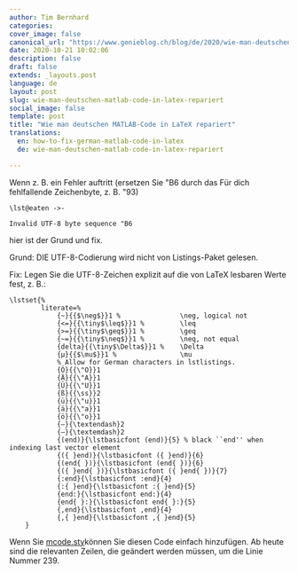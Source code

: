 ```yaml
---
author: Tim Bernhard
categories:
cover_image: false
canonical_url: "https://www.genieblog.ch/blog/de/2020/wie-man-deutschen-matlab-code-in-latex-repariert"
date: 2020-10-21 10:02:06
description: false
draft: false
extends: _layouts.post
language: de
layout: post
slug: wie-man-deutschen-matlab-code-in-latex-repariert
social_image: false
template: post
title: "Wie man deutschen MATLAB-Code in LaTeX repariert"
translations:
  en: how-to-fix-german-matlab-code-in-latex
  de: wie-man-deutschen-matlab-code-in-latex-repariert

---
```


Wenn z. B. ein Fehler auftritt (ersetzen Sie "B6 durch das Für dich fehlfallende Zeichenbyte, z. B. "93)

    \lst@eaten ->-

    Invalid UTF-8 byte sequence "B6

hier ist der Grund und fix.

Grund: DIE UTF-8-Codierung wird nicht von Listings-Paket gelesen. 

Fix: Legen Sie die UTF-8-Zeichen explizit auf die von LaTeX lesbaren Werte fest, z. B.:

    \lstset{%
    		literate=%
    			{~}{{$\neg$}}1 %               \neg, logical not
    			{<=}{{\tiny$\leq$}}1 %         \leq
    			{>=}{{\tiny$\geq$}}1 %         \geq
    			{~=}{{\tiny$\neq$}}1 %         \neq, not equal
    			{delta}{{\tiny$\Delta$}}1 %    \Delta
    			{µ}{{$\mu$}}1 %                \mu
    			% Allow for German characters in lstlistings.
                {Ö}{{\"O}}1
                {Ä}{{\"A}}1
                {Ü}{{\"U}}1
                {ß}{{\ss}}2
                {ü}{{\"u}}1
                {ä}{{\"a}}1
                {ö}{{\"o}}1
                {–}{\textendash}2
                {—}{\textemdash}2
    			{(end)}{\lstbasicfont (end)}{5} % black ``end'' when indexing last vector element
    			{({ }end)}{\lstbasicfont ({ }end)}{6}
    			{(end{ })}{\lstbasicfont (end{ })}{6}
    			{({ }end{ })}{\lstbasicfont ({ }end{ })}{7}
    			{:end}{\lstbasicfont :end}{4}
    			{:{ }end}{\lstbasicfont :{ }end}{5}
    			{end:}{\lstbasicfont end:}{4}
    			{end{ }:}{\lstbasicfont end{ }:}{5}
    			{,end}{\lstbasicfont ,end}{4}
    			{,{ }end}{\lstbasicfont ,{ }end}{5}
    	}

Wenn Sie [mcode.sty](https://ch.mathworks.com/matlabcentral/fileexchange/8015-m-code-latex-package)können Sie diesen Code einfach hinzufügen. Ab heute sind die relevanten Zeilen, die geändert werden müssen, um die Linie Nummer 239.
